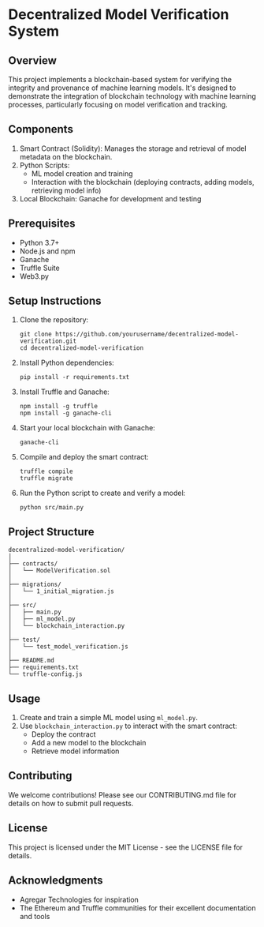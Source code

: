 # Decentralized Model Verification System

## Overview

This project implements a blockchain-based system for verifying the integrity and provenance of machine learning models. It's designed to demonstrate the integration of blockchain technology with machine learning processes, particularly focusing on model verification and tracking.

## Components

1. Smart Contract (Solidity): Manages the storage and retrieval of model metadata on the blockchain.
2. Python Scripts: 
   - ML model creation and training
   - Interaction with the blockchain (deploying contracts, adding models, retrieving model info)
3. Local Blockchain: Ganache for development and testing

## Prerequisites

- Python 3.7+
- Node.js and npm
- Ganache
- Truffle Suite
- Web3.py

## Setup Instructions

1. Clone the repository:
   ```
   git clone https://github.com/yourusername/decentralized-model-verification.git
   cd decentralized-model-verification
   ```

2. Install Python dependencies:
   ```
   pip install -r requirements.txt
   ```

3. Install Truffle and Ganache:
   ```
   npm install -g truffle
   npm install -g ganache-cli
   ```

4. Start your local blockchain with Ganache:
   ```
   ganache-cli
   ```

5. Compile and deploy the smart contract:
   ```
   truffle compile
   truffle migrate
   ```

6. Run the Python script to create and verify a model:
   ```
   python src/main.py
   ```

## Project Structure

```
decentralized-model-verification/
│
├── contracts/
│   └── ModelVerification.sol
│
├── migrations/
│   └── 1_initial_migration.js
│
├── src/
│   ├── main.py
│   ├── ml_model.py
│   └── blockchain_interaction.py
│
├── test/
│   └── test_model_verification.js
│
├── README.md
├── requirements.txt
└── truffle-config.js
```

## Usage

1. Create and train a simple ML model using `ml_model.py`.
2. Use `blockchain_interaction.py` to interact with the smart contract:
   - Deploy the contract
   - Add a new model to the blockchain
   - Retrieve model information

## Contributing

We welcome contributions! Please see our CONTRIBUTING.md file for details on how to submit pull requests.

## License

This project is licensed under the MIT License - see the LICENSE file for details.

## Acknowledgments

- Agregar Technologies for inspiration
- The Ethereum and Truffle communities for their excellent documentation and tools